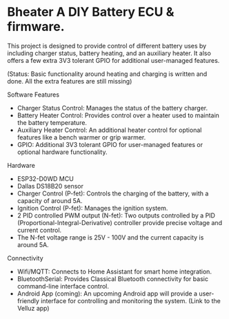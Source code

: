 

# Bheater A DIY Battery ECU & firmware.

This project is designed to provide control of different battery uses by including charger status, battery heating, and an auxiliary heater. It also offers a few extra 3V3 tolerant GPIO for additional user-managed features.

(Status: Basic functionality around heating and charging is written and done. All the extra features are still missing)

Software Features
- Charger Status Control: Manages the status of the battery charger.
- Battery Heater Control: Provides control over a heater used to maintain the battery temperature.
- Auxiliary Heater Control: An additional heater control for optional features like a bench warmer or grip warmer.
- GPIO: Additional 3V3 tolerant GPIO for user-managed features or optional hardware functionality.

Hardware
- ESP32-D0WD MCU
- Dallas DS18B20 sensor
- Charger Control (P-fet): Controls the charging of the battery, with a capacity of around 5A.
- Ignition Control (P-fet): Manages the ignition system.
- 2 PID controlled PWM output (N-fet): Two outputs controlled by a PID (Proportional-Integral-Derivative) controller provide precise voltage and current control.
- The N-fet voltage range is 25V - 100V and the current capacity is around 5A.

Connectivity
- Wifi/MQTT: Connects to Home Assistant for smart home integration.
- BluetoothSerial: Provides Classical Bluetooth connectivity for basic command-line interface control.
- Android App (coming): An upcoming Android app will provide a user-friendly interface for controlling and monitoring the system. (Link to the Velluz app)

